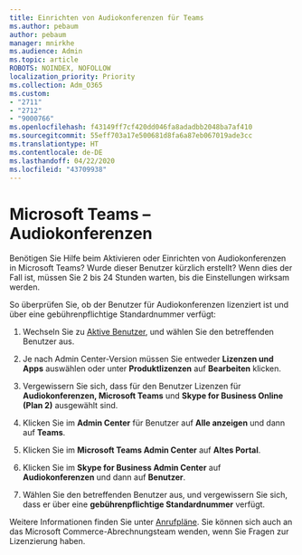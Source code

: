 ```yaml
---
title: Einrichten von Audiokonferenzen für Teams
ms.author: pebaum
author: pebaum
manager: mnirkhe
ms.audience: Admin
ms.topic: article
ROBOTS: NOINDEX, NOFOLLOW
localization_priority: Priority
ms.collection: Adm_O365
ms.custom:
- "2711"
- "2712"
- "9000766"
ms.openlocfilehash: f43149ff7cf420dd046fa8adadbb2048ba7af410
ms.sourcegitcommit: 55eff703a17e500681d8fa6a87eb067019ade3cc
ms.translationtype: HT
ms.contentlocale: de-DE
ms.lasthandoff: 04/22/2020
ms.locfileid: "43709938"
---
```

# <a name="microsoft-teams--audio-conferencing"></a>Microsoft Teams – Audiokonferenzen

Benötigen Sie Hilfe beim Aktivieren oder Einrichten von Audiokonferenzen in Microsoft Teams? Wurde dieser Benutzer kürzlich erstellt?  Wenn dies der Fall ist, müssen Sie 2 bis 24 Stunden warten, bis die Einstellungen wirksam werden.

So überprüfen Sie, ob der Benutzer für Audiokonferenzen lizenziert ist und über eine gebührenpflichtige Standardnummer verfügt:

1. Wechseln Sie zu [Aktive Benutzer](https://admin.microsoft.com/Adminportal/Home?source=applauncher#/users), und wählen Sie den betreffenden Benutzer aus.

2. Je nach Admin Center-Version müssen Sie entweder **Lizenzen und Apps** auswählen oder unter **Produktlizenzen** auf **Bearbeiten** klicken.

3. Vergewissern Sie sich, dass für den Benutzer Lizenzen für **Audiokonferenzen, Microsoft Teams** und **Skype for Business Online (Plan 2)** ausgewählt sind.

4. Klicken Sie im **Admin Center** für Benutzer auf **Alle anzeigen** und dann auf **Teams**.

5. Klicken Sie im **Microsoft Teams Admin Center** auf **Altes Portal**.

6. Klicken Sie im **Skype for Business Admin Center** auf **Audiokonferenzen** und dann auf **Benutzer**.

7. Wählen Sie den betreffenden Benutzer aus, und vergewissern Sie sich, dass er über eine **gebührenpflichtige Standardnummer** verfügt.

Weitere Informationen finden Sie unter [Anrufpläne](https://docs.microsoft.com/microsoftteams/calling-plans-for-office-365). Sie können sich auch an das Microsoft Commerce-Abrechnungsteam wenden, wenn Sie Fragen zur Lizenzierung haben.